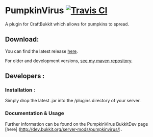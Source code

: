 PumpkinVirus [![Travis CI](https://secure.travis-ci.org/Indiv0/PumpkinVirus.png)](http://travis-ci.org/#!/Indiv0/PumpkinVirus)
=============

A plugin for CraftBukkit which allows for pumpkins to spread.

Download:
--------------------

You can find the latest release [here](https://github.com/Indiv0/indiv0-mvn-repo/raw/master/snapshots/com/github/indiv0/pumpkinvirus/1.1.0/pumpkinvirus-1.1.0.jar).

For older and development versions, [see my maven repository](https://github.com/Indiv0/indiv0-mvn-repo/tree/master/snapshots/com/github/indiv0/pumpkinvirus/).

Developers :
--------------------

### Installation :

Simply drop the latest .jar into the /plugins directory of your server.

### Documentation & Usage

Further information can be found on the PumpkinVirus BukkitDev page [here] (http://dev.bukkit.org/server-mods/pumpkinvirus/).